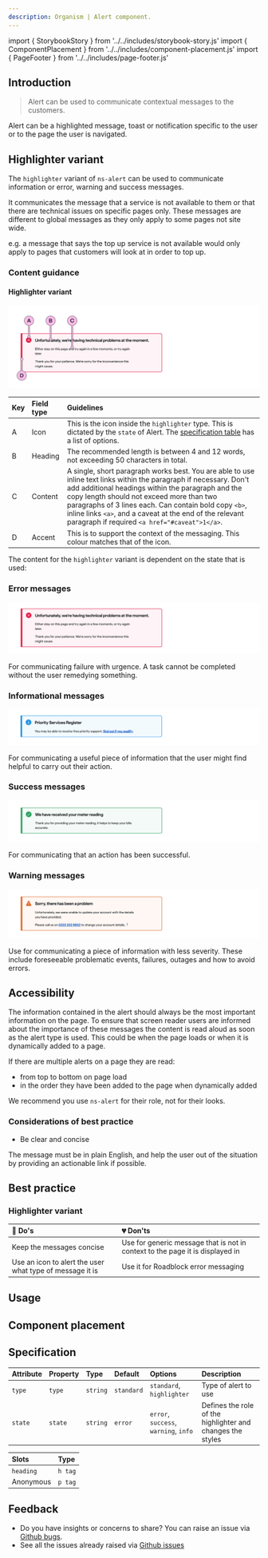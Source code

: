 ```yaml
---
description: Organism | Alert component.
---
```


import { StorybookStory } from '../../includes/storybook-story.js'
import { ComponentPlacement } from '../../includes/component-placement.js'
import { PageFooter } from '../../includes/page-footer.js'

## Introduction

> Alert can be used to communicate contextual messages to the customers.

Alert can be a highlighted message, toast or notification specific to the user or to the page the user is navigated.

## Highlighter variant

The `highlighter` variant of `ns-alert` can be used to communicate information or error, warning and success messages.

It communicates the message that a service is not available to them or that there are technical issues on specific pages only. These messages are different to global messages as they only apply to some pages not site wide.

e.g. a message that says the top up service is not available would only apply to pages that customers will look at in order to top up.


### Content guidance

#### Highlighter variant

![Alert - Highlighter - Error state](images/ns-highlighter/content-guidance.webp)

| Key | Field type | Guidelines |
| :--- | :--- | :--- |
| A | Icon | This is the icon inside the `highlighter` type. This is dictated by the `state` of Alert. The [specification table](#specification) has a list of options. |
| B | Heading | The recommended length is between 4 and 12 words, not exceeding 50 characters in total. |
| C | Content | A single, short paragraph works best. You are able to use inline text links within the paragraph if necessary. Don't add additional headings within the paragraph and the copy length should not exceed more than two paragraphs of 3 lines each. Can contain bold copy `<b>`, inline links `<a>`, and a caveat at the end of the relevant paragraph if required `<a href="#caveat">1</a>`. |
| D | Accent | This is to support the context of the messaging. This colour matches that of the icon. |

The content for the  `highlighter` variant is dependent on the state that is used:

### Error messages

![Highlighter - Error state](images/ns-highlighter/error.webp)

For communicating failure with urgence. A task cannot be completed without the user remedying something.

### Informational messages

![Highlighter - Informational state](images/ns-highlighter/info.webp)

For communicating a useful piece of information that the user might find helpful to carry out their action.

### Success messages

![Highlighter - Success state](images/ns-highlighter/success.webp)

For communicating that an action has been successful.

### Warning messages

![Highlighter - Warning state](images/ns-highlighter/warning.webp)

Use for communicating a piece of information with less severity. These include foreseeable problematic events, failures, outages and how to avoid errors.

## Accessibility 

The information contained in the alert should always be the most important information on the page. To ensure that screen reader users are informed about the importance of these messages the content is read aloud as soon as the alert type is used. This could be when the page loads or when it is dynamically added to a page.

If there are multiple alerts on a page they are read:

* from top to bottom on page load
* in the order they have been added to the page when dynamically added

We recommend you use `ns-alert` for their role, not for their looks.

### Considerations of best practice

* Be clear and concise

The message must be in plain English, and help the user out of the situation by providing an actionable link if possible.

## Best practice

### Highlighter variant

| 💚 Do's | 💔 Don'ts |
| :--- | :--- |
| Keep the messages concise |  Use for generic message that is not in context to the page it is displayed in |
| Use an icon to alert the user what type of message it is |  Use it for Roadblock error messaging |

## Usage

<StorybookStory story="components-ns-alert--error"></StorybookStory>

## Component placement

<ComponentPlacement component="ns-alert" parentComponents="ns-form,ns-panel"></ComponentPlacement>

## Specification

| Attribute | Property | Type | Default | Options | Description |
| :--- | :--- | :--- | :--- | :--- | :--- |
| `type` | `type` | `string` | `standard` | `standard`, `highlighter` | Type of alert to use |
| `state` | `state` | `string` | `error` | `error`, `success`, `warning`, `info` | Defines the role of the highlighter and changes the styles |

| Slots | Type |
| :--- | :--- |
| `heading` | `h tag` |
| Anonymous | `p tag` |

## Feedback

* Do you have insights or concerns to share? You can raise an issue via [Github bugs](https://github.com/ConnectedHomes/nucleus/issues/new?assignees=&labels=Bug&template=a--bug-report.md&title=[bug]%20[ns-highlighter]).
* See all the issues already raised via [Github issues](https://github.com/connectedHomes/nucleus/issues?utf8=%E2%9C%93&q=is%3Aopen+is%3Aissue+label%3ABug+[ns-highlighter])

<PageFooter></PageFooter>